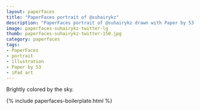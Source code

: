 ```yaml
---
layout: paperfaces
title: "PaperFaces portrait of @suhairykz"
description: "PaperFaces portrait of @suhairykz drawn with Paper by 53 on an iPad."
image: paperfaces-suhairykz-twitter-lg
thumb: paperfaces-suhairykz-twitter-150.jpg
category: paperfaces
tags: 
- PaperFaces
- portrait
- illustration
- Paper by 53
- iPad art
---
```


Brightly colored by the sky.

{% include paperfaces-boilerplate.html %}